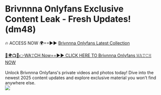 # Brivnnna Onlyfans Exclusive Content Leak - Fresh Updates! (dm48)

🔥 ACCESS NOW 🌍==►► <a href="https://tinyurl.com/kvy9nzfs" rel="nofollow">Brivnnna Onlyfans Latest Collection</a>
<br><br>
[🔴🌍📺📱👉WA𝚃CH Now==►► CLICK HERE TO Brivnnna Onlyfans 𝚆𝙰𝚃𝙲𝙷 NOW](https://tinyurl.com/kvy9nzfs)
<br><br>
Unlock Brivnnna Onlyfans's private videos and photos today! Dive into the newest 2025 content updates and explore exclusive material you won’t find anywhere else.
<br>
<a href="https://tinyurl.com/kvy9nzfs" rel="nofollow" data-target="animated-image.originalLink"><img src="https://camo.githubusercontent.com/8a4f000d20f83aca3bf7ec5f350d767afa0574a8a352519fd8cfa583a6f93a33/68747470733a2f2f692e696d6775722e636f6d2f644a486b345a712e676966" data-canonical-src="https://i.imgur.com/dJHk4Zq.gif" style="max-width: 100%; display: inline-block;" data-target="animated-image.originalImage"></a>
<br>
